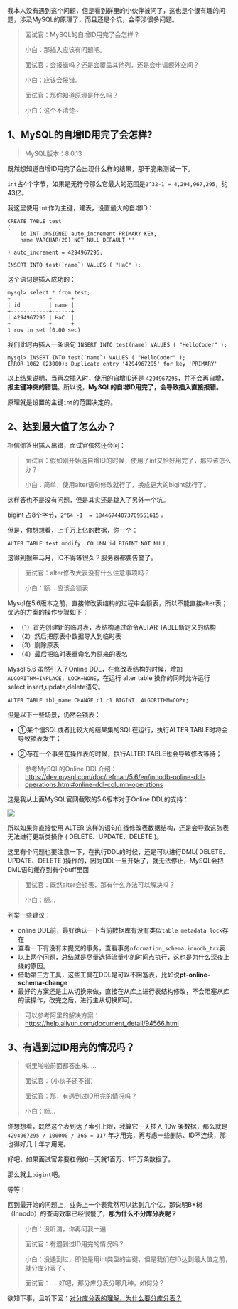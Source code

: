 我本人没有遇到这个问题，但是看到群里的小伙伴被问了，这也是个很有趣的问题，涉及MySQL的原理了，而且还是个坑，会牵涉很多问题。

> 面试官：MySQL的自增ID用完了会怎样？
>
> 小白：那插入应该有问题吧。
>
> 面试官：会报错吗？还是会覆盖其他列，还是会申请额外空间？
>
> 小白：应该会报错。
>
> 面试官：那你知道原理是什么吗？
>
> 小白：这个不清楚~

## 1、MySQL的自增ID用完了会怎样?

> MySQL版本：8.0.13

既然想知道自增ID用完了会出现什么样的结果，那干脆来测试一下。

`int`占4个字节，如果是无符号那么它最大的范围是`2^32-1 = 4,294,967,295`，约43亿。

我这里使用`int`作为主键，建表，设置最大的自增ID：

```mysql
CREATE TABLE test 
( 
	id INT UNSIGNED auto_increment PRIMARY KEY,
	name VARCHAR(20) NOT NULL DEFAULT ''

) auto_increment = 4294967295;

INSERT INTO test(`name`) VALUES ( "HaC" );
```

这个语句是插入成功的：

```mysql
mysql> select * from test;
+------------+------+
| id         | name |
+------------+------+
| 4294967295 | HaC  |
+------------+------+
1 row in set (0.00 sec)
```

我们此时再插入一条语句 `INSERT INTO test(name) VALUES ( "HelloCoder" );`

```mysql
mysql> INSERT INTO test(`name`) VALUES ( "HelloCoder" );
ERROR 1062 (23000): Duplicate entry '4294967295' for key 'PRIMARY'
```

以上结果说明，当再次插入时，使用的自增ID还是 `4294967295`，并不会再自增，**报主键冲突的错误**。所以说，**MySQL的自增ID用完了，会导致插入直接报错。**

原理就是设置的主键`int`的范围决定的。



## 2、达到最大值了怎么办？

相信你答出插入出错，面试官依然还会问：

> 面试官：假如刚开始选自增ID的时候，使用了int又恰好用完了，那应该怎么办？
>
> 小白：简单，使用alter语句修改就行了，换成更大的bigint就行了。

这样答也不是没有问题，但是其实还是跳入了另外一个坑。

bigint 占8个字节，`2^64 -1  = 18446744073709551615` 。

但是，你想想看，上千万上亿的数据，你一个：

```mysql
ALTER TABLE test modify  COLUMN id BIGINT NOT NULL;
```

这得到猴年马月，IO不得等很久？服务器都要告警了。

> 面试官：alter修改大表没有什么注意事项吗？
>
> 小白：额....应该会锁表

Mysql在5.6版本之前，直接修改表结构的过程中会锁表，所以不能直接alter表；优选的方案的操作步骤如下：

- （1）首先创建新的临时表，表结构通过命令ALTAR TABLE新定义的结构
- （2）然后把原表中数据导入到临时表
- （3）删除原表
- （4）最后把临时表重命名为原来的表名

Mysql 5.6 虽然引入了Online DDL，在修改表结构的时候，增加`ALGORITHM=INPLACE, LOCK=NONE`，在运行 alter table 操作的同时允许运行 select,insert,update,delete语句。

```mysql
ALTER TABLE tbl_name CHANGE c1 c1 BIGINT, ALGORITHM=COPY;
```

但是以下一些场景，仍然会锁表：

- ①某个慢SQL或者比较大的结果集的SQL在运行，执行ALTER TABLE时将会导致锁表发生；

- ②存在一个事务在操作表的时候，执行ALTER TABLE也会导致修改等待；

> 参考MySQL的Online DDL介绍：
> https://dev.mysql.com/doc/refman/5.6/en/innodb-online-ddl-operations.html#online-ddl-column-operations

这是我从上面MySQL官网截取的5.6版本对于Online DDL的支持：

![](https://cdn.jsdelivr.net/gh/DogerRain/image@main/img-20210401/image-20210528103213243.png)

所以如果你直接使用 ALTER 这样的语句在线修改表数据结构，还是会导致这张表无法进行更新类操作 ( DELETE、UPDATE、DELETE )。

这里有个问题也要注意一下，在执行DDL的时候，还是可以进行DML( DELETE、UPDATE、DELETE )操作的，因为DDL一旦开始了，就无法停止，MySQL会把DML语句缓存到有个buff里面

> 面试官：既然alter会锁表，那有什么办法可以解决吗？
>
> 小白：额...

列举一些建议：

- online DDL前，最好确认一下当前数据库有没有类似`table metadata lock`存在
- 查看一下有没有未提交的事务，查看事务`nformation_schema.innodb_trx`表
- 以上两个问题，总结就是尽量选择流量小的时间点执行，这也是为什么深夜上线的原因。
- 借助第三方工具，这些工具在DDL是可以不阻塞表，比如说**pt-online-schema-change**
- 最好的方案还是主从切换来做，直接在从库上进行表结构修改，不会阻塞从库的读操作，改完之后，进行主从切换即可。

> 可以参考阿里的解决方案：https://help.aliyun.com/document_detail/94566.html



## 3、有遇到过ID用完的情况吗？

> 噼里啪啦前面都答出来.....
>
> 面试官：（小伙子还不错）
>
> 面试官：那，有遇到过ID用完的情况吗？
>
> 小白：额...

你想想看，既然这个表到达了索引上限，我算它一天插入 10w 条数据，那么就是 `4294967295 / 100000 / 365 = 117` 年才用完，再考虑一些删除、ID不连续，那也得好几十年才用完。

好吧，如果面试官非要杠假如一天就1百万、1千万条数据了。

那么就上`bigint`吧。



等等！

回到最开始的问题上，业务上一个表竟然可以达到几个亿，那说明B+树（Innodb）的查询效率已经很慢了，**那为什么不分库分表呢？**

> 小白：没听清，你再问我一遍
>
> 面试官：有遇到过ID用完的情况吗？
>
> 小白：没遇到过，即使是用int类型的主键，但是我们在ID达到最大值之前，就分库分表了。
>
> 面试官：.....好吧，那分库分表分哪几种，如何分？

欲知下事，且听下回：[对分库分表的理解，为什么要分库分表？](articles\项目深度\对分库分表的理解，为什么要分库分表？.md) 